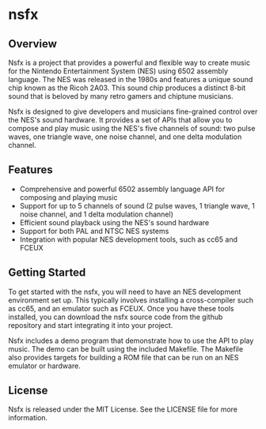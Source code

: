 # nsfx
## Overview
Nsfx is a project that provides a powerful and flexible way to create music for the Nintendo Entertainment System (NES) using 6502 assembly language. The NES was released in the 1980s and features a unique sound chip known as the Ricoh 2A03. This sound chip produces a distinct 8-bit sound that is beloved by many retro gamers and chiptune musicians.

Nsfx is designed to give developers and musicians fine-grained control over the NES's sound hardware. It provides a set of APIs that allow you to compose and play music using the NES's five channels of sound: two pulse waves, one triangle wave, one noise channel, and one delta modulation channel.

## Features

+ Comprehensive and powerful 6502 assembly language API for composing and playing music
+ Support for up to 5 channels of sound (2 pulse waves, 1 triangle wave, 1 noise channel, and 1 delta modulation channel)
+ Efficient sound playback using the NES's sound hardware
+ Support for both PAL and NTSC NES systems
+ Integration with popular NES development tools, such as cc65 and FCEUX

## Getting Started

To get started with the nsfx, you will need to have an NES development environment set up. This typically involves installing a cross-compiler such as cc65, and an emulator such as FCEUX. Once you have these tools installed, you can download the nsfx source code from the github repository and start integrating it into your project.

Nsfx includes a demo program that demonstrate how to use the API to play music. The demo can be built using the included Makefile. The Makefile also provides targets for building a ROM file that can be run on an NES emulator or hardware.

## License

Nsfx is released under the MIT License. See the LICENSE file for more information.
